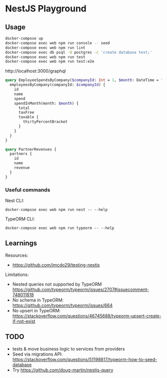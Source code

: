 # NestJS Playground

## Usage

```sh
docker-compose up
docker-compose exec web npm run console -- seed
docker-compose exec web npm run lint
docker-compose exec db psql -U postgres -c 'create database test;'
docker-compose exec web npm run test
docker-compose exec web npm run test:e2e
```

http://localhost:3000/graphql

```graphql
query EmployeeSpendsByCompany($companyId: Int = 1, $month: DateTime = "2020-02-03") {
  employeesByCompany(companyId: $companyId) {
    id
    name
    spend
    spendInMonth(month: $month) {
      total
      taxFree
      taxable {
        thirtyPercentBracket
      }
    }
  }
}

query PartnerRevenues {
  partners {
    id
    name
    revenue
  }
}
```

### Useful commands

Nest CLI:
```
docker-compose exec web npm run nest -- --help
```

TypeORM CLI:
```
docker-compose exec web npm run typeorm -- --help
```

## Learnings

Resources:
- https://github.com/jmcdo29/testing-nestjs

Limitations:
- Nested queries not supported by TypeORM https://github.com/typeorm/typeorm/issues/2707#issuecomment-748011818
- No schema in TypeORM: https://github.com/typeorm/typeorm/issues/664
- No upsert in TypeORM: https://stackoverflow.com/questions/46745688/typeorm-upsert-create-if-not-exist

## TODO

- tests & move business logic to services from providers
- Seed via migrations API: https://stackoverflow.com/questions/51198817/typeorm-how-to-seed-database
- Try https://github.com/doug-martin/nestjs-query
